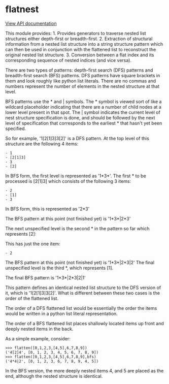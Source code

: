 # flatnest

[View API documentation](http://htmlpreview.github.io/?https://github.com/mmiguel6288code/flatnest/blob/master/docs/flatnest/index.html)

This module provides:
	1. Provides generators to traverse nested list structures either depth-first or breadth-first.
	2. Extraction of structural information from a nested list structure into a string structure pattern which can then be used in conjunction with the flattened list to reconstruct the original nested list structure.
	3. Conversion between a flat index and its corresponding sequence of nested indices (and vice versa).

There are two types of patterns: depth-first search (DFS) patterns and breadth-first search (BFS) patterns.
DFS patterns have square brackets in them and look roughly like python list literals. There are no commas and numbers represent the number of elements in the nested structure at that level.

BFS patterns use the &ast; and | symbols. The &ast; symbol is viewed sort of like a wildcard placeholder indicating that there are a number of child nodes at a lower level present in that spot.
The | symbol indicates the current level of nest structure specification is done, and should be followed by the next level of specification that corresponds to the earliest &ast; that hasn't yet been specified.

So for example, '1[2[1]3]3[2]' is a DFS pattern.
At the top level of this structure are the following 4 items:

	- 1
	- [2[1]3]
	- 3
	- [2]

In BFS form, the first level is represented as '1&ast;3&ast;'.
The first &ast; to be processed is [2[1]3] which consists of the following 3 items:

	- 2
	- [1]
	- 3

In BFS form, this is represented as '2&ast;3'

The BFS pattern at this point (not finished yet) is '1&ast;3&ast;|2&ast;3'

The next unspecified level is the second &ast; in the pattern so far which represents [2]:

This has just the one item:

	- 2

The BFS pattern at this point (not finished yet) is '1&ast;3&ast;|2&ast;3|2'
The final unspecified level is the third &ast;, which represents [1].

The final BFS pattern is '1&ast;3&ast;|2&ast;3|2|1'

This pattern defines an identical nested list structure to the DFS version of it, which is '1[2[1]3]3[2]'.
What is different between these two cases is the order of the flattened list.

The order of a DFS flattened list would be essentially the order the items would be written in a python list literal representation.

The order of a BFS flattened list places shallowly located items up front and deeply nested items in the back.

As a simple example, consider:

```
>>> flatten([0,1,2,3,[4,5],6,7,8,9])
('4[2]4', [0, 1, 2, 3, 4, 5, 6, 7, 8, 9])
>>> flatten([0,1,2,3,[4,5],6,7,8,9],bfs)
('4*4|2', [0, 1, 2, 3, 6, 7, 8, 9, 4, 5])
```

In the BFS version, the more deeply nested items 4, and 5 are placed as the end, although the nested structure is identical.

